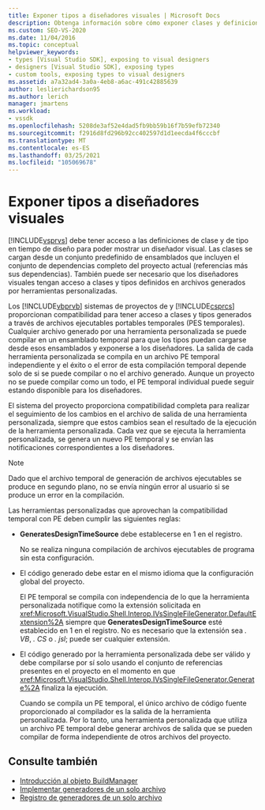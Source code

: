 ```yaml
---
title: Exponer tipos a diseñadores visuales | Microsoft Docs
description: Obtenga información sobre cómo exponer clases y definiciones de tipo, incluidas las de las herramientas personalizadas, para que Visual Studio pueda ponerlas a disposición de los diseñadores visuales.
ms.custom: SEO-VS-2020
ms.date: 11/04/2016
ms.topic: conceptual
helpviewer_keywords:
- types [Visual Studio SDK], exposing to visual designers
- designers [Visual Studio SDK], exposing types
- custom tools, exposing types to visual designers
ms.assetid: a7a32ad4-3a0a-4eb8-a6ac-491c42885639
author: leslierichardson95
ms.author: lerich
manager: jmartens
ms.workload:
- vssdk
ms.openlocfilehash: 5208de3af52e4dad5fb9bb59b16f7b59efb72340
ms.sourcegitcommit: f2916d8fd296b92cc402597d1d1eecda4f6cccbf
ms.translationtype: MT
ms.contentlocale: es-ES
ms.lasthandoff: 03/25/2021
ms.locfileid: "105069678"
---
```

# <a name="expose-types-to-visual-designers"></a>Exponer tipos a diseñadores visuales
[!INCLUDE[vsprvs](../../code-quality/includes/vsprvs_md.md)] debe tener acceso a las definiciones de clase y de tipo en tiempo de diseño para poder mostrar un diseñador visual. Las clases se cargan desde un conjunto predefinido de ensamblados que incluyen el conjunto de dependencias completo del proyecto actual (referencias más sus dependencias). También puede ser necesario que los diseñadores visuales tengan acceso a clases y tipos definidos en archivos generados por herramientas personalizadas.

 Los [!INCLUDE[vbprvb](../../code-quality/includes/vbprvb_md.md)] sistemas de proyectos de y [!INCLUDE[csprcs](../../data-tools/includes/csprcs_md.md)] proporcionan compatibilidad para tener acceso a clases y tipos generados a través de archivos ejecutables portables temporales (PES temporales). Cualquier archivo generado por una herramienta personalizada se puede compilar en un ensamblado temporal para que los tipos puedan cargarse desde esos ensamblados y exponerse a los diseñadores. La salida de cada herramienta personalizada se compila en un archivo PE temporal independiente y el éxito o el error de esta compilación temporal depende solo de si se puede compilar o no el archivo generado. Aunque un proyecto no se puede compilar como un todo, el PE temporal individual puede seguir estando disponible para los diseñadores.

 El sistema del proyecto proporciona compatibilidad completa para realizar el seguimiento de los cambios en el archivo de salida de una herramienta personalizada, siempre que estos cambios sean el resultado de la ejecución de la herramienta personalizada. Cada vez que se ejecuta la herramienta personalizada, se genera un nuevo PE temporal y se envían las notificaciones correspondientes a los diseñadores.

> [!NOTE]
> Dado que el archivo temporal de generación de archivos ejecutables se produce en segundo plano, no se envía ningún error al usuario si se produce un error en la compilación.

 Las herramientas personalizadas que aprovechan la compatibilidad temporal con PE deben cumplir las siguientes reglas:

- **GeneratesDesignTimeSource** debe establecerse en 1 en el registro.

     No se realiza ninguna compilación de archivos ejecutables de programa sin esta configuración.

- El código generado debe estar en el mismo idioma que la configuración global del proyecto.

     El PE temporal se compila con independencia de lo que la herramienta personalizada notifique como la extensión solicitada en <xref:Microsoft.VisualStudio.Shell.Interop.IVsSingleFileGenerator.DefaultExtension%2A> siempre que **GeneratesDesignTimeSource** esté establecido en 1 en el registro. No es necesario que la extensión sea *. VB*, *. CS* o *. jsl*; puede ser cualquier extensión.

- El código generado por la herramienta personalizada debe ser válido y debe compilarse por sí solo usando el conjunto de referencias presentes en el proyecto en el momento en que <xref:Microsoft.VisualStudio.Shell.Interop.IVsSingleFileGenerator.Generate%2A> finaliza la ejecución.

     Cuando se compila un PE temporal, el único archivo de código fuente proporcionado al compilador es la salida de la herramienta personalizada. Por lo tanto, una herramienta personalizada que utiliza un archivo PE temporal debe generar archivos de salida que se pueden compilar de forma independiente de otros archivos del proyecto.

## <a name="see-also"></a>Consulte también
- [Introducción al objeto BuildManager](/previous-versions/8f9kffa8(v=vs.140))
- [Implementar generadores de un solo archivo](../../extensibility/internals/implementing-single-file-generators.md)
- [Registro de generadores de un solo archivo](../../extensibility/internals/registering-single-file-generators.md)